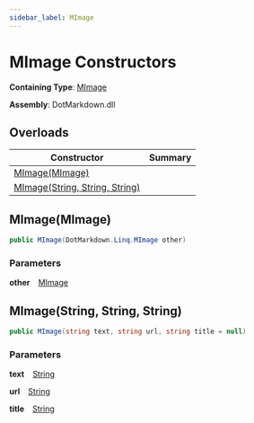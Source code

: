 ```yaml
---
sidebar_label: MImage
---
```


# MImage Constructors

**Containing Type**: [MImage](../index.md)

**Assembly**: DotMarkdown\.dll

## Overloads

| Constructor | Summary |
| ----------- | ------- |
| [MImage(MImage)](#1891343353) | |
| [MImage(String, String, String)](#1448364811) | |

<a id="1891343353"></a>

## MImage\(MImage\) 

```csharp
public MImage(DotMarkdown.Linq.MImage other)
```

### Parameters

**other** &ensp; [MImage](../index.md)<a id="1448364811"></a>

## MImage\(String, String, String\) 

```csharp
public MImage(string text, string url, string title = null)
```

### Parameters

**text** &ensp; [String](https://docs.microsoft.com/en-us/dotnet/api/system.string)

**url** &ensp; [String](https://docs.microsoft.com/en-us/dotnet/api/system.string)

**title** &ensp; [String](https://docs.microsoft.com/en-us/dotnet/api/system.string)